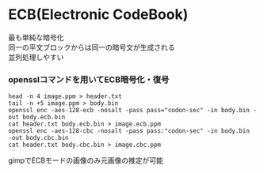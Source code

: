 # ECB(Electronic CodeBook)
最も単純な暗号化  
同一の平文ブロックからは同一の暗号文が生成される  
並列処理しやすい  

### opensslコマンドを用いてECB暗号化・復号
 ```
head -n 4 image.ppm > header.txt
tail -n +5 image.ppm > body.bin
openssl enc -aes-128-ecb -nosalt -pass pass="codon-sec" -in body.bin -out body.ecb.bin
cat header.txt body.ecb.bin > image.ecb.ppm
openssl enc -aes-128-cbc -nosalt -pass pass:"codon-sec" -in body.bin
 -out body.cbc.bin
cat header.txt body.cbc.bin > image.cbc.ppm 
 ```
gimpでECBモードの画像のみ元画像の推定が可能
